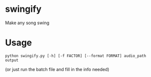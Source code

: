 # swingify
Make any song swing

# Usage
```
python swingify.py [-h] [-f FACTOR] [--format FORMAT] audio_path output
```
(or just run the batch file and fill in the info needed)
